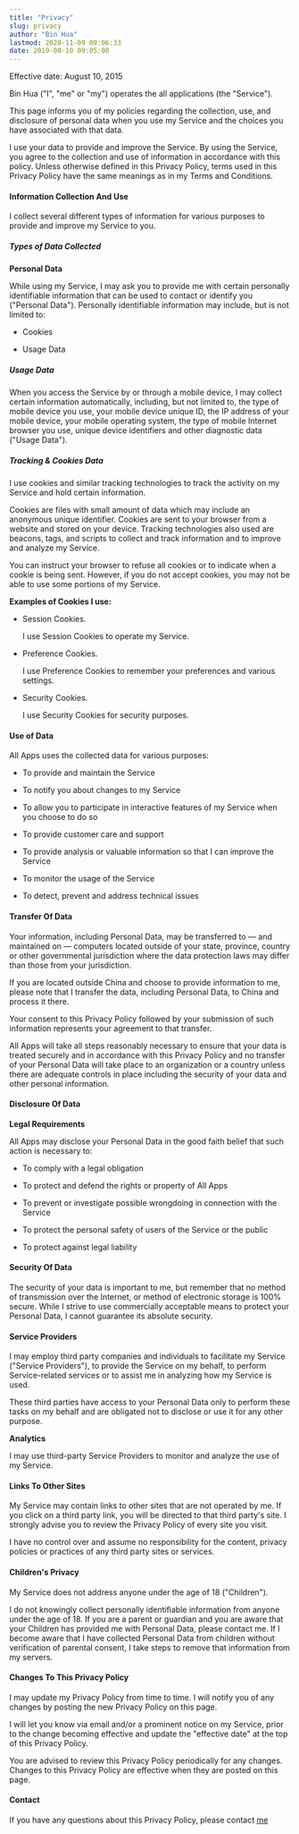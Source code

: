 ```yaml
---
title: "Privacy"
slug: privacy
author: "Bin Hua"
lastmod: 2020-11-09 09:06:33
date: 2019-08-10 09:05:00
---
```


Effective date: August 10, 2015

Bin Hua ("I", "me" or "my") operates the all applications (the "Service").

This page informs you of my policies regarding the collection, use, and disclosure of personal data when you use my Service and the choices you have associated with that data.

I use your data to provide and improve the Service. By using the Service, you agree to the collection and use of information in accordance with this policy. Unless otherwise defined in this Privacy Policy, terms used in this Privacy Policy have the same meanings as in my Terms and Conditions.


#### Information Collection And Use

I collect several different types of information for various purposes to provide and improve my Service to you.

##### Types of Data Collected

**Personal Data**

While using my Service, I may ask you to provide me with certain personally identifiable information that can be used to contact or identify you ("Personal Data"). Personally identifiable information may include, but is not limited to:

- Cookies

- Usage Data

##### Usage Data

When you access the Service by or through a mobile device, I may collect certain information automatically, including, but not limited to, the type of mobile device you use, your mobile device unique ID, the IP address of your mobile device, your mobile operating system, the type of mobile Internet browser you use, unique device identifiers and other diagnostic data ("Usage Data").

##### Tracking & Cookies Data
I use cookies and similar tracking technologies to track the activity on my Service and hold certain information.

Cookies are files with small amount of data which may include an anonymous unique identifier. Cookies are sent to your browser from a website and stored on your device. Tracking technologies also used are beacons, tags, and scripts to collect and track information and to improve and analyze my Service.

You can instruct your browser to refuse all cookies or to indicate when a cookie is being sent. However, if you do not accept cookies, you may not be able to use some portions of my Service.

**Examples of Cookies I use:**

- Session Cookies.

    I use Session Cookies to operate my Service.
    
- Preference Cookies.

    I use Preference Cookies to remember your preferences and various settings.
    
- Security Cookies.

    I use Security Cookies for security purposes.
    
#### Use of Data
    
All Apps uses the collected data for various purposes:


- To provide and maintain the Service

- To notify you about changes to my Service
  
- To allow you to participate in interactive features of my Service when you choose to do so
  
- To provide customer care and support

- To provide analysis or valuable information so that I can improve the Service

- To monitor the usage of the Service

- To detect, prevent and address technical issues

#### Transfer Of Data

Your information, including Personal Data, may be transferred to — and maintained on — computers located outside of your state, province, country or other governmental jurisdiction where the data protection laws may differ than those from your jurisdiction.

If you are located outside China and choose to provide information to me, please note that I transfer the data, including Personal Data, to China and process it there.

Your consent to this Privacy Policy followed by your submission of such information represents your agreement to that transfer.

All Apps will take all steps reasonably necessary to ensure that your data is treated securely and in accordance with this Privacy Policy and no transfer of your Personal Data will take place to an organization or a country unless there are adequate controls in place including the security of your data and other personal information.

#### Disclosure Of Data

**Legal Requirements**

All Apps may disclose your Personal Data in the good faith belief that such action is necessary to:

- To comply with a legal obligation

- To protect and defend the rights or property of All Apps

- To prevent or investigate possible wrongdoing in connection with the Service

- To protect the personal safety of users of the Service or the public

- To protect against legal liability

#### Security Of Data

The security of your data is important to me, but remember that no method of transmission over the Internet, or method of electronic storage is 100% secure. While I strive to use commercially acceptable means to protect your Personal Data, I cannot guarantee its absolute security.

#### Service Providers

I may employ third party companies and individuals to facilitate my Service ("Service Providers"), to provide the Service on my behalf, to perform Service-related services or to assist me in analyzing how my Service is used.

These third parties have access to your Personal Data only to perform these tasks on my behalf and are obligated not to disclose or use it for any other purpose.

**Analytics**

I may use third-party Service Providers to monitor and analyze the use of my Service.

#### Links To Other Sites

My Service may contain links to other sites that are not operated by me. If you click on a third party link, you will be directed to that third party's site. I strongly advise you to review the Privacy Policy of every site you visit.
    
I have no control over and assume no responsibility for the content, privacy policies or practices of any third party sites or services.


#### Children's Privacy

My Service does not address anyone under the age of 18 ("Children").

I do not knowingly collect personally identifiable information from anyone under the age of 18. If you are a parent or guardian and you are aware that your Children has provided me with Personal Data, please contact me. If I become aware that I have collected Personal Data from children without verification of parental consent, I take steps to remove that information from my servers.


#### Changes To This Privacy Policy

I may update my Privacy Policy from time to time. I will notify you of any changes by posting the new Privacy Policy on this page.

I will let you know via email and/or a prominent notice on my Service, prior to the change becoming effective and update the "effective date" at the top of this Privacy Policy.

You are advised to review this Privacy Policy periodically for any changes. Changes to this Privacy Policy are effective when they are posted on this page.

#### Contact

If you have any questions about this Privacy Policy, please contact [me](mailto:code@tourcoder.com)
